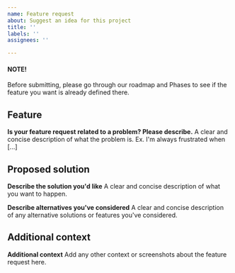 ```yaml
---
name: Feature request
about: Suggest an idea for this project
title: ''
labels: ''
assignees: ''

---
```


#### NOTE!
Before submitting, please go through our roadmap and Phases to see if the feature you want is already defined there.

## Feature
**Is your feature request related to a problem? Please describe.**
A clear and concise description of what the problem is. Ex. I'm always frustrated when [...]

## Proposed solution
**Describe the solution you'd like**
A clear and concise description of what you want to happen.

**Describe alternatives you've considered**
A clear and concise description of any alternative solutions or features you've considered.

## Additional context
**Additional context**
Add any other context or screenshots about the feature request here.
